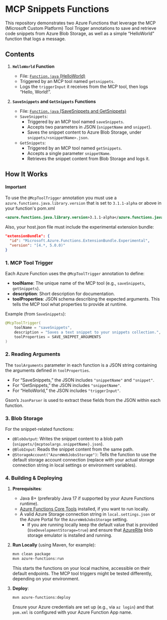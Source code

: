 # MCP Snippets Functions

This repository demonstrates two Azure Functions that leverage the MCP (Microsoft Custom Platform) Tool Trigger annotations to save and retrieve code snippets from Azure Blob Storage, as well as a simple “HelloWorld” function that logs a message.

## Contents

1. **`HelloWorld` Function**
    - File: [`Function.java` (HelloWorld)](./HelloWorld/src/main/java/com/function/Function.java)
    - Triggered by an MCP tool named `getsnippets`.
    - Logs the `triggerInput` it receives from the MCP tool, then logs “Hello, World!”.

2. **`SaveSnippets` and `GetSnippets` Functions**
    - File: [`Function.java` (SaveSnippets and GetSnippets)](./Snippets/src/main/java/com/function/Function.java)
    - `SaveSnippets`:
        - Triggered by an MCP tool named `saveSnippets`.
        - Accepts two parameters in JSON (`snippetName` and `snippet`).
        - Saves the snippet content to Azure Blob Storage, under `snippets/<snippetName>.json`.
    - `GetSnippets`:
        - Triggered by an MCP tool named `getSnippets`.
        - Accepts a single parameter `snippetName`.
        - Retrieves the snippet content from Blob Storage and logs it.

## How It Works
#### Important
To use the `@McpToolTrigger` annotation you must use a `azure.functions.java.library.version` that is set to `3.1.1-alpha` or above in your function's pom.xml
```xml
<azure.functions.java.library.version>3.1.1-alpha</azure.functions.java.library.version>
```

Also, your host.json file must include the experimental extension bundle:
```json
"extensionBundle": {
  "id": "Microsoft.Azure.Functions.ExtensionBundle.Experimental",
  "version": "[4.*, 5.0.0)"
}
```

### 1. MCP Tool Trigger


Each Azure Function uses the `@McpToolTrigger` annotation to define:
- **toolName**: The unique name of the MCP tool (e.g., `saveSnippets`, `getSnippets`).
- **description**: Short description for documentation.
- **toolProperties**: JSON schema describing the expected arguments. This tells the MCP tool what properties to provide at runtime.

Example (from `SaveSnippets`):
```java
@McpToolTrigger(
    toolName = "saveSnippets",
    description = "Saves a text snippet to your snippets collection.",
    toolProperties = SAVE_SNIPPET_ARGUMENTS
)
```

### 2. Reading Arguments

The `toolArguments` parameter in each function is a JSON string containing the arguments defined in `toolProperties`.
- For “SaveSnippets,” the JSON includes `"snippetName"` and `"snippet"`.
- For “GetSnippets,” the JSON includes `"snippetName"`.
- For “HelloWorld,” the JSON includes `"triggerInput"`.

Gson’s `JsonParser` is used to extract these fields from the JSON within each function.

### 3. Blob Storage

For the snippet-related functions:
- `@BlobOutput`: Writes the snippet content to a blob path (`snippets/{mcptoolargs.snippetName}.json`).
- `@BlobInput`: Reads the snippet content from the same path.
- `@StorageAccount("AzureWebJobsStorage")`: Tells the function to use the default storage account connection (replace with your actual storage connection string in local settings or environment variables).

### 4. Building & Deploying

1. **Prerequisites**:
    - Java 8+ (preferably Java 17 if supported by your Azure Functions runtime).
    - [Azure Functions Core Tools](https://docs.microsoft.com/azure/azure-functions/functions-run-local) installed, if you want to run locally.
    - A valid Azure Storage connection string in `local.settings.json` or the Azure Portal for the `AzureWebJobsStorage` setting.
      - If you are running locally keep the default value that is provided (`UseDevelopmentStorage=true`) and ensure that [AzureRite](https://learn.microsoft.com/en-us/azure/storage/common/storage-use-azurite?tabs=visual-studio%2Cblob-storage) blob storage emulator is installed and running. 

2. **Run Locally** (using Maven, for example):
   ```bash
   mvn clean package
   mvn azure-functions:run
   ```
   This starts the functions on your local machine, accessible on their default endpoints. The MCP tool triggers might be tested differently, depending on your environment.

3. **Deploy**:
   ```bash
   mvn azure-functions:deploy
   ```
   Ensure your Azure credentials are set up (e.g., via `az login`) and that `pom.xml` is configured with your Azure Function App name.